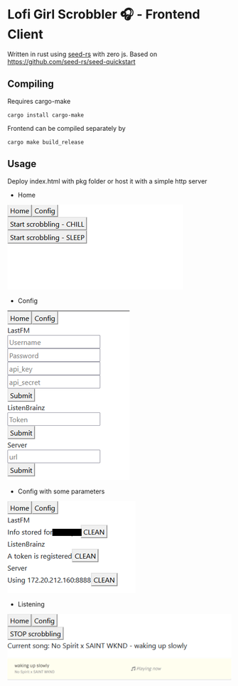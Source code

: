 # Lofi Girl Scrobbler 🎧 - Frontend Client 

Written in rust using [seed-rs](https://seed-rs.org/) with zero js. Based on https://github.com/seed-rs/seed-quickstart

## Compiling

Requires cargo-make

```
cargo install cargo-make
```

Frontend can be compiled separately by

```
cargo make build_release
```

## Usage

Deploy index.html with pkg folder or host it with a simple http server

- Home

![home](images/home.png)

- Config

![Config](images/config_empty.png)

- Config with some parameters

![Config](images/config_full.png)

- Listening

![listen](images/home_listening.png)
![listenbrainz](images/listenbrainz.png)